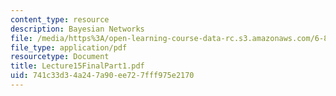 ```yaml
---
content_type: resource
description: Bayesian Networks
file: /media/https%3A/open-learning-course-data-rc.s3.amazonaws.com/6-825-techniques-in-artificial-intelligence-sma-5504-fall-2002/741c33d34a247a90ee727fff975e2170_Lecture15FinalPart1.pdf
file_type: application/pdf
resourcetype: Document
title: Lecture15FinalPart1.pdf
uid: 741c33d3-4a24-7a90-ee72-7fff975e2170
---
```

